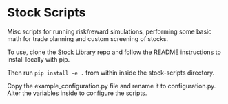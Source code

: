 # Stock Scripts

Misc scripts for running risk/reward simulations, performing some basic math for trade planning and custom screening of stocks.

To use, clone the [Stock Library](https://github.com/adam-long-tech/stock-libraries) repo and follow the README instructions to install locally with pip.

Then run `pip install -e .` from within inside the stock-scripts directory.

Copy the example_configuration.py file and rename it to configuration.py. Alter the variables inside to configure the scripts.
